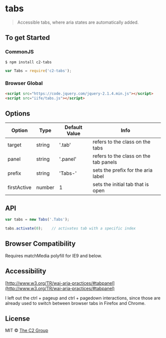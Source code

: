 tabs
====

> Accessible tabs, where aria states are automatically added.


To get Started
--------------

### CommonJS

```
$ npm install c2-tabs
```

```js
var Tabs = require('c2-tabs');
```

### Browser Global

```html
<script src="https://code.jquery.com/jquery-2.1.4.min.js"></script>
<script src="iife/tabs.js"></script>
```


Options
-------

| Option | Type | Default Value | Info |
| ------ | ---- | ------------- | ---- |
| target | string | '.tab' | refers to the class on the tabs |
| panel | string | '.panel' | refers to the class on the tab panels |
| prefix | string | 'Tabs-' | sets the prefix for the aria label |
| firstActive | number | 1 | sets the initial tab that is open |


API
---

```js
var tabs = new Tabs('.Tabs');

tabs.activate(0);    // activates tab with a specific index

```


Browser Compatibility
---------------------

Requires matchMedia polyfill for IE9 and below.


Accessibility
-------------

[http://www.w3.org/TR/wai-aria-practices/#tabpanel](http://www.w3.org/TR/wai-aria-practices/#tabpanel)

I left out the ctrl + pageup and ctrl + pagedown interactions, since those are already used to switch between browser tabs in Firefox and Chrome.


License
-------

MIT © [The C2 Group](https://c2experience.com)
